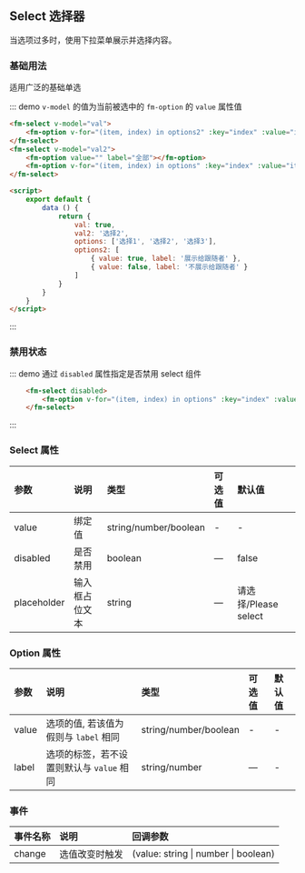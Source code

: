 <script>
    export default {
        data () {
            return {
                val: true,
                val2: '选择2',
                options: ['选择1', '选择2', '选择3'],
                options2: [
                    { value: true, label: '展示给跟随者' },
                    { value: false, label: '不展示给跟随者' }
                ]
            }
        }
    }
</script>
## Select 选择器
当选项过多时，使用下拉菜单展示并选择内容。

### 基础用法
适用广泛的基础单选

::: demo `v-model` 的值为当前被选中的 `fm-option` 的 `value` 属性值
```html
<fm-select v-model="val">
    <fm-option v-for="(item, index) in options2" :key="index" :value="item.value" :label="item.label"></fm-option>
</fm-select>
<fm-select v-model="val2">
    <fm-option value="" label="全部"></fm-option>
    <fm-option v-for="(item, index) in options" :key="index" :value="item" :label="item"></fm-option>
</fm-select>

<script>
    export default {
        data () {
            return {
                val: true,
                val2: '选择2',
                options: ['选择1', '选择2', '选择3'],
                options2: [
                    { value: true, label: '展示给跟随者' },
                    { value: false, label: '不展示给跟随者' }
                ]
            }
        }
    }
</script>
```
:::

### 禁用状态
::: demo 通过 `disabled` 属性指定是否禁用 select 组件
```html
    <fm-select disabled>
        <fm-option v-for="(item, index) in options" :key="index" :value="item" :label="item"></fm-option>
    </fm-select>   
```
:::

### Select 属性
| 参数      | 说明          | 类型      | 可选值                           | 默认值  |
| :---------- | :-------------- | :---------- | :--------------------------------  | :-------- |
| value | 绑定值 | string/number/boolean | - | - |
| disabled | 是否禁用 | boolean | — | false |
| placeholder | 输入框占位文本	 | string | — | 请选择/Please select |

### Option 属性
| 参数      | 说明          | 类型      | 可选值                           | 默认值  |
| :---------- | :-------------- | :---------- | :--------------------------------  | :-------- |
| value | 选项的值, 若该值为假则与 `label` 相同 | string/number/boolean | - | - |
| label | 选项的标签，若不设置则默认与 `value` 相同 | string/number | — | - |

### 事件
| 事件名称	      | 说明          | 回调参数 |
| :---------- | :-------------- | :---------- |
| change | 选值改变时触发 | (value: string \| number \| boolean) |